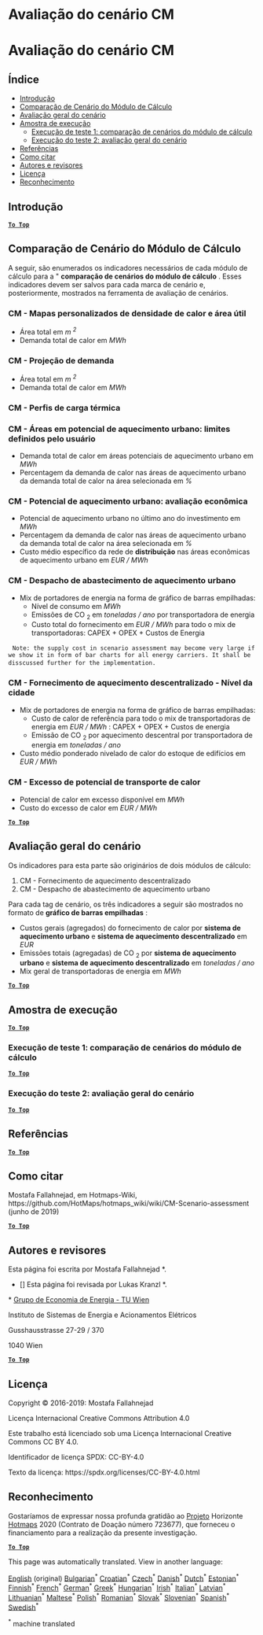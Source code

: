 <h1> <a class="anchor" id="cm-scenario-assessment" href="#cm-scenario-assessment"><i class="fa fa-link"></i></a> Avaliação do cenário CM </h1><h1> <a class="anchor" id="cm-scenario-assessment" href="#cm-scenario-assessment"><i class="fa fa-link"></i></a> Avaliação do cenário CM </h1><h2> <a class="anchor" id="table-of-contents" href="#table-of-contents"><i class="fa fa-link"></i></a> Índice </h2><ul><li> <a href="#introduction">Introdução</a> </li><li> <a href="#calculation-module-scenario-comparison">Comparação de Cenário do Módulo de Cálculo</a> </li><li> <a href="#overall-scenario-assessment">Avaliação geral do cenário</a> </li><li> <a href="#sample-run">Amostra de execução</a> <ul><li> <a href="#test-run-1-calculation-module-scenario-comparison">Execução de teste 1: comparação de cenários do módulo de cálculo</a> </li><li> <a href="#test-run-2-overall-scenario-assessment">Execução do teste 2: avaliação geral do cenário</a> </li></ul></li><li> <a href="#references">Referências</a> </li><li> <a href="#how-to-cite">Como citar</a> </li><li> <a href="#authors-and-reviewers">Autores e revisores</a> </li><li> <a href="#license">Licença</a> </li><li> <a href="#acknowledgement">Reconhecimento</a> </li></ul><h2> <a class="anchor" id="introduction" href="#introduction"><i class="fa fa-link"></i></a> Introdução </h2><p><ins> <code><strong><a href="#table-of-contents">To Top</a></strong></code> </ins> </p><h2> <a class="anchor" id="calculation-module-scenario-comparison" href="#calculation-module-scenario-comparison"><i class="fa fa-link"></i></a> Comparação de Cenário do Módulo de Cálculo </h2><p> A seguir, são enumerados os indicadores necessários de cada módulo de cálculo para a &quot; <strong>comparação de cenários do módulo de cálculo</strong> . Esses indicadores devem ser salvos para cada marca de cenário e, posteriormente, mostrados na ferramenta de avaliação de cenários. </p><h3> <a class="anchor" id="cm---customized-heat-and-floor-area-density-maps" href="#cm---customized-heat-and-floor-area-density-maps"><i class="fa fa-link"></i></a> CM - Mapas personalizados de densidade de calor e área útil </h3><ul><li> Área total em <em><em>m <sup>2</sup></em></em> </li><li> Demanda total de calor em <em><em>MWh</em></em> </li></ul><h3> <a class="anchor" id="cm---demand-projection" href="#cm---demand-projection"><i class="fa fa-link"></i></a> CM - Projeção de demanda </h3><ul><li> Área total em <em><em>m <sup>2</sup></em></em> </li><li> Demanda total de calor em <em><em>MWh</em></em> </li></ul><h3> <a class="anchor" id="cm---heat-load-profiles" href="#cm---heat-load-profiles"><i class="fa fa-link"></i></a> CM - Perfis de carga térmica </h3><h3> <a class="anchor" id="cm---district-heating-potential-areas--user-defined-thresholds" href="#cm---district-heating-potential-areas--user-defined-thresholds"><i class="fa fa-link"></i></a> CM - Áreas em potencial de aquecimento urbano: limites definidos pelo usuário </h3><ul><li> Demanda total de calor em áreas potenciais de aquecimento urbano em <em><em>MWh</em></em> </li><li> Percentagem da demanda de calor nas áreas de aquecimento urbano da demanda total de calor na área selecionada em <em><em>%</em></em> </li></ul><h3> <a class="anchor" id="cm---district-heating-potential--economic-assessment" href="#cm---district-heating-potential--economic-assessment"><i class="fa fa-link"></i></a> CM - Potencial de aquecimento urbano: avaliação econômica </h3><ul><li> Potencial de aquecimento urbano no último ano do investimento em <em><em>MWh</em></em> </li><li> Percentagem da demanda de calor nas áreas de aquecimento urbano da demanda total de calor na área selecionada em <em><em>%</em></em> </li><li> Custo médio específico da rede de <strong>distribuição</strong> nas áreas econômicas de aquecimento urbano em <em><em>EUR / MWh</em></em> </li></ul><h3> <a class="anchor" id="cm---district-heating-supply-dispatch" href="#cm---district-heating-supply-dispatch"><i class="fa fa-link"></i></a> CM - Despacho de abastecimento de aquecimento urbano </h3><ul><li> Mix de portadores de energia na forma de gráfico de barras empilhadas: <ul><li> Nível de consumo em <em><em>MWh</em></em> </li><li> Emissões de CO <sub>2</sub> em <em><em>toneladas / ano</em></em> por transportadora de energia </li><li> Custo total do fornecimento em <em><em>EUR / MWh</em></em> para todo o mix de transportadoras: CAPEX + OPEX + Custos de Energia </li></ul></li></ul><pre> <code>Note: the supply cost in scenario assessment may become very large if we show it in form of bar charts for all energy carriers. It shall be disscussed further for the implementation.</code> </pre><h3> <a class="anchor" id="cm---decentral-heating-supply---city-level" href="#cm---decentral-heating-supply---city-level"><i class="fa fa-link"></i></a> CM - Fornecimento de aquecimento descentralizado - Nível da cidade </h3><ul><li> Mix de portadores de energia na forma de gráfico de barras empilhadas: <ul><li> Custo de calor de referência para todo o mix de transportadoras de energia em <em><em>EUR / MWh</em></em> : CAPEX + OPEX + Custos de energia </li><li> Emissão de CO <sub>2</sub> por aquecimento descentral por transportadora de energia em <em><em>toneladas / ano</em></em> </li></ul></li><li> Custo médio ponderado nivelado de calor do estoque de edifícios em <em><em>EUR / MWh</em></em> </li></ul><h3> <a class="anchor" id="cm---excess-heat-transport-potential" href="#cm---excess-heat-transport-potential"><i class="fa fa-link"></i></a> CM - Excesso de potencial de transporte de calor </h3><ul><li> Potencial de calor em excesso disponível em <em><em>MWh</em></em> </li><li> Custo do excesso de calor em <em><em>EUR / MWh</em></em> </li></ul><p><ins> <code><strong><a href="#table-of-contents">To Top</a></strong></code> </ins> </p><h2> <a class="anchor" id="overall-scenario-assessment" href="#overall-scenario-assessment"><i class="fa fa-link"></i></a> Avaliação geral do cenário </h2><p> Os indicadores para esta parte são originários de dois módulos de cálculo: </p><ol><li> CM - Fornecimento de aquecimento descentralizado </li><li> CM - Despacho de abastecimento de aquecimento urbano </li></ol><p> Para cada tag de cenário, os três indicadores a seguir são mostrados no formato de <strong>gráfico de barras empilhadas</strong> : </p><ul><li> Custos gerais (agregados) do fornecimento de calor por <strong>sistema de aquecimento urbano</strong> e <strong>sistema de aquecimento descentralizado</strong> em <em><em>EUR</em></em> </li><li> Emissões totais (agregadas) de CO <sub>2</sub> por <strong>sistema de aquecimento urbano</strong> e <strong>sistema de aquecimento descentralizado</strong> em <em><em>toneladas / ano</em></em> </li><li> Mix geral de transportadoras de energia em <em><em>MWh</em></em> </li></ul><p><ins> <code><strong><a href="#table-of-contents">To Top</a></strong></code> </ins> </p><h2> <a class="anchor" id="sample-run" href="#sample-run"><i class="fa fa-link"></i></a> Amostra de execução </h2><p><ins> <code><strong><a href="#table-of-contents">To Top</a></strong></code> </ins> </p><h3> <a class="anchor" id="test-run-1--calculation-module-scenario-comparison" href="#test-run-1--calculation-module-scenario-comparison"><i class="fa fa-link"></i></a> Execução de teste 1: comparação de cenários do módulo de cálculo </h3><p><ins> <code><strong><a href="#table-of-contents">To Top</a></strong></code> </ins> </p><h3> <a class="anchor" id="test-run-2--overall-scenario-assessment" href="#test-run-2--overall-scenario-assessment"><i class="fa fa-link"></i></a> Execução do teste 2: avaliação geral do cenário </h3><p><ins> <code><strong><a href="#table-of-contents">To Top</a></strong></code> </ins> </p><h2> <a class="anchor" id="references" href="#references"><i class="fa fa-link"></i></a> Referências </h2><p><ins> <code><strong><a href="#table-of-contents">To Top</a></strong></code> </ins> </p><h2> <a class="anchor" id="how-to-cite" href="#how-to-cite"><i class="fa fa-link"></i></a> Como citar </h2><p> Mostafa Fallahnejad, em Hotmaps-Wiki, https://github.com/HotMaps/hotmaps_wiki/wiki/CM-Scenario-assessment (junho de 2019) </p><p><ins> <code><strong><a href="#table-of-contents">To Top</a></strong></code> </ins> </p><h2> <a class="anchor" id="authors-and-reviewers" href="#authors-and-reviewers"><i class="fa fa-link"></i></a> Autores e revisores </h2><p> Esta página foi escrita por Mostafa Fallahnejad *. </p><ul><li> [] Esta página foi revisada por Lukas Kranzl *. </li></ul><p> * <a href="https://eeg.tuwien.ac.at/">Grupo de Economia de Energia - TU Wien</a> </p><p> Instituto de Sistemas de Energia e Acionamentos Elétricos </p><p> Gusshausstrasse 27-29 / 370 </p><p> 1040 Wien </p><p><ins> <code><strong><a href="#table-of-contents">To Top</a></strong></code> </ins> </p><h2> <a class="anchor" id="license" href="#license"><i class="fa fa-link"></i></a> Licença </h2><p> Copyright © 2016-2019: Mostafa Fallahnejad </p><p> Licença Internacional Creative Commons Attribution 4.0 </p><p> Este trabalho está licenciado sob uma Licença Internacional Creative Commons CC BY 4.0. </p><p> Identificador de licença SPDX: CC-BY-4.0 </p><p> Texto da licença: https://spdx.org/licenses/CC-BY-4.0.html </p><h2> <a class="anchor" id="acknowledgement" href="#acknowledgement"><i class="fa fa-link"></i></a> Reconhecimento </h2><p> Gostaríamos de expressar nossa profunda gratidão ao <a href="https://www.hotmaps-project.eu">Projeto</a> Horizonte <a href="https://www.hotmaps-project.eu">Hotmaps</a> 2020 (Contrato de Doação número 723677), que forneceu o financiamento para a realização da presente investigação. </p><p><ins> <code><strong><a href="#table-of-contents">To Top</a></strong></code> </ins> </p>
<!--- THIS IS A SUPER UNIQUE IDENTIFIER -->

This page was automatically translated. View in another language:

[English](../en/CM-Scenario-assessment) (original) [Bulgarian](../bg/CM-Scenario-assessment)<sup>\*</sup> [Croatian](../hr/CM-Scenario-assessment)<sup>\*</sup> [Czech](../cs/CM-Scenario-assessment)<sup>\*</sup> [Danish](../da/CM-Scenario-assessment)<sup>\*</sup> [Dutch](../nl/CM-Scenario-assessment)<sup>\*</sup> [Estonian](../et/CM-Scenario-assessment)<sup>\*</sup> [Finnish](../fi/CM-Scenario-assessment)<sup>\*</sup> [French](../fr/CM-Scenario-assessment)<sup>\*</sup> [German](../de/CM-Scenario-assessment)<sup>\*</sup> [Greek](../el/CM-Scenario-assessment)<sup>\*</sup> [Hungarian](../hu/CM-Scenario-assessment)<sup>\*</sup> [Irish](../ga/CM-Scenario-assessment)<sup>\*</sup> [Italian](../it/CM-Scenario-assessment)<sup>\*</sup> [Latvian](../lv/CM-Scenario-assessment)<sup>\*</sup> [Lithuanian](../lt/CM-Scenario-assessment)<sup>\*</sup> [Maltese](../mt/CM-Scenario-assessment)<sup>\*</sup> [Polish](../pl/CM-Scenario-assessment)<sup>\*</sup>  [Romanian](../ro/CM-Scenario-assessment)<sup>\*</sup> [Slovak](../sk/CM-Scenario-assessment)<sup>\*</sup> [Slovenian](../sl/CM-Scenario-assessment)<sup>\*</sup> [Spanish](../es/CM-Scenario-assessment)<sup>\*</sup> [Swedish](../sv/CM-Scenario-assessment)<sup>\*</sup> 

<sup>\*</sup> machine translated
